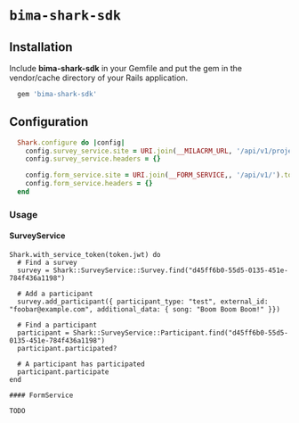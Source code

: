 # `bima-shark-sdk`


## Installation

Include **bima-shark-sdk** in your Gemfile and put the gem in the vendor/cache directory of your Rails application.

```ruby
  gem 'bima-shark-sdk'
```

## Configuration

```ruby
  Shark.configure do |config|
    config.survey_service.site = URI.join(__MILACRM_URL, '/api/v1/projects/').to_s
    config.survey_service.headers = {}

    config.form_service.site = URI.join(__FORM_SERVICE,, '/api/v1/').to_s
    config.form_service.headers = {}
  end
```

### Usage

#### SurveyService

```
Shark.with_service_token(token.jwt) do
  # Find a survey
  survey = Shark::SurveyService::Survey.find("d45ff6b0-55d5-0135-451e-784f436a1198")

  # Add a participant
  survey.add_participant({ participant_type: "test", external_id: "foobar@example.com", additional_data: { song: "Boom Boom Boom!" }})

  # Find a participant
  participant = Shark::SurveyService::Participant.find("d45ff6b0-55d5-0135-451e-784f436a1198")
  participant.participated?

  # A participant has participated
  participant.participate
end

#### FormService

TODO
